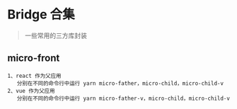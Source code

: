 # Bridge 合集

> 一些常用的三方库封装

## micro-front

```$xslt
1、react 作为父应用
   分别在不同的命令行中运行 yarn micro-father，micro-child，micro-child-v
2、vue 作为父应用
   分别在不同的命令行中运行 yarn micro-father-v，micro-child，micro-child-v
```
